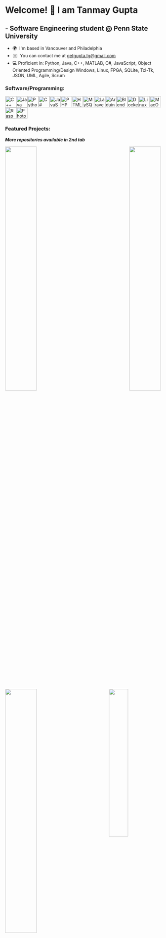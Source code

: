 Welcome! 🌊 I am Tanmay Gupta
====================================================================================================================================

\- Software Engineering student @ Penn State University
-------------------------------------------------------

* 🌍  I'm based in Vancouver and Philadelphia
* ✉️  You can contact me at [getgupta.tg@gmail.com](mailto:getgupta.tg@gmail.com)
* 💻 Proficient in: Python, Java, C++, MATLAB, C#, JavaScript, Object Oriented Programming/Design Windows, Linux, FPGA, SQLite, Tcl-Tk, JSON, UML, Agile, Scrum

### Software/Programming:


<p align="left">
<a href="https://docs.microsoft.com/en-us/cpp/?view=msvc-170" target="_blank" rel="noreferrer"><img src="https://raw.githubusercontent.com/danielcranney/readme-generator/main/public/icons/skills/cplusplus-colored.svg" width="36" height="36" alt="C++" /></a><a href="https://www.oracle.com/java/" target="_blank" rel="noreferrer"><img src="https://raw.githubusercontent.com/danielcranney/readme-generator/main/public/icons/skills/java-colored.svg" width="36" height="36" alt="Java" /></a><a href="https://www.python.org/" target="_blank" rel="noreferrer"><img src="https://raw.githubusercontent.com/danielcranney/readme-generator/main/public/icons/skills/python-colored.svg" width="36" height="36" alt="Python" /></a><a href="https://docs.microsoft.com/en-us/dotnet/csharp/" target="_blank" rel="noreferrer"><img src="https://raw.githubusercontent.com/danielcranney/readme-generator/main/public/icons/skills/csharp-colored.svg" width="36" height="36" alt="C#" /></a><a href="https://developer.mozilla.org/en-US/docs/Web/JavaScript" target="_blank" rel="noreferrer"><img src="https://raw.githubusercontent.com/danielcranney/readme-generator/main/public/icons/skills/javascript-colored.svg" width="36" height="36" alt="JavaScript" /></a><a href="https://www.php.net/" target="_blank" rel="noreferrer"><img src="https://raw.githubusercontent.com/danielcranney/readme-generator/main/public/icons/skills/php-colored.svg" width="36" height="36" alt="PHP" /></a><a href="https://developer.mozilla.org/en-US/docs/Glossary/HTML5" target="_blank" rel="noreferrer"><img src="https://raw.githubusercontent.com/danielcranney/readme-generator/main/public/icons/skills/html5-colored.svg" width="36" height="36" alt="HTML5" /></a><a href="https://www.mysql.com/" target="_blank" rel="noreferrer"><img src="https://raw.githubusercontent.com/danielcranney/readme-generator/main/public/icons/skills/mysql-colored.svg" width="36" height="36" alt="MySQL" /></a><a href="https://laravel.com/" target="_blank" rel="noreferrer"><img src="https://raw.githubusercontent.com/danielcranney/readme-generator/main/public/icons/skills/laravel-colored.svg" width="36" height="36" alt="Laravel" /></a><a href="https://store.arduino.cc/?gclid=Cj0KCQjw2eilBhCCARIsAG0Pf8uueBifykWcsSS4LPESeGQfxGVKJYnzV7bz471XfknQJy_1VINVWM8aAkLtEALw_wcB" target="_blank" rel="noreferrer"><img src="https://raw.githubusercontent.com/danielcranney/readme-generator/main/public/icons/skills/arduino-colored.svg" width="36" height="36" alt="Arduino" /></a><a href="https://www.blender.org/" target="_blank" rel="noreferrer"><img src="https://raw.githubusercontent.com/danielcranney/readme-generator/main/public/icons/skills/blender-colored.svg" width="36" height="36" alt="Blender" /></a><a href="https://www.docker.com/" target="_blank" rel="noreferrer"><img src="https://raw.githubusercontent.com/danielcranney/readme-generator/main/public/icons/skills/docker-colored.svg" width="36" height="36" alt="Docker" /></a><a href="https://www.linux.org" target="_blank" rel="noreferrer"><img src="https://raw.githubusercontent.com/danielcranney/readme-generator/main/public/icons/skills/linux-colored.svg" width="36" height="36" alt="Linux" /></a><a href="https://apple.com" target="_blank" rel="noreferrer"><img src="https://raw.githubusercontent.com/danielcranney/readme-generator/main/public/icons/skills/macos-colored.svg" width="36" height="36" alt="MacOS" /></a><a href="https://www.raspberrypi.org/" target="_blank" rel="noreferrer"><img src="https://raw.githubusercontent.com/danielcranney/readme-generator/main/public/icons/skills/raspberrypi-colored.svg" width="36" height="36" alt="Raspberry Pi" /></a><a href="https://www.adobe.com/uk/products/photoshop.html" target="_blank" rel="noreferrer"><img src="https://raw.githubusercontent.com/danielcranney/readme-generator/main/public/icons/skills/photoshop-colored.svg" width="36" height="36" alt="Photoshop" /></a>
</p>


### Featured Projects:

<b>*More repositories available in 2nd tab*</b>

<div width="100%" align="center"><a href="https://github.com/tanmaygupta100/DataStructures-Algorithms" align="left"><img align="left" width="45%" src="https://github-readme-stats.vercel.app/api/pin/?username=tanmaygupta100&repo=DataStructures-Algorithms&title_color=a855f7&text_color=64748b&icon_color=6366f1&bg_color=1c1917&hide_border=true&locale=en" /></a><a href="https://github.com/tanmaygupta100/ObjectOrientedProgramming-Java" align="right"><img align="right" width="45%" src="https://github-readme-stats.vercel.app/api/pin/?username=tanmaygupta100&repo=ObjectOrientedProgramming-Java&title_color=a855f7&text_color=64748b&icon_color=6366f1&bg_color=1c1917&hide_border=true&locale=en" /></a></div><br /><br /><br /><br /><br />

<br /><br /><br />

<div width="100%" align="center">
  <a href="https://github.com/tanmaygupta100/RaspberryPi-PythonGUI" align="left">
    <img align="left" width="45%" src="https://github-readme-stats.vercel.app/api/pin/?username=tanmaygupta100&repo=RaspberryPi-PythonGUI&title_color=a855f7&text_color=64748b&icon_color=6366f1&bg_color=1c1917&hide_border=true&locale=en" />
  </a>
  <img width="35%" src="https://i.imgur.com/LrJBdmJ.gif" />
</div>
